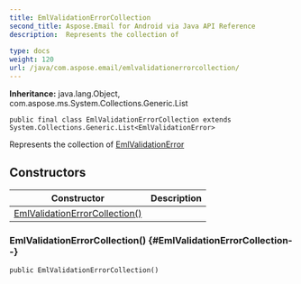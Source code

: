 ```yaml
---
title: EmlValidationErrorCollection
second_title: Aspose.Email for Android via Java API Reference
description:  Represents the collection of 
 
type: docs
weight: 120
url: /java/com.aspose.email/emlvalidationerrorcollection/
---
```

**Inheritance:**
java.lang.Object, com.aspose.ms.System.Collections.Generic.List
```
public final class EmlValidationErrorCollection extends System.Collections.Generic.List<EmlValidationError>
```

Represents the collection of [EmlValidationError](../../com.aspose.email/emlvalidationerror)
## Constructors

| Constructor | Description |
| --- | --- |
| [EmlValidationErrorCollection()](#EmlValidationErrorCollection--) |  |
### EmlValidationErrorCollection() {#EmlValidationErrorCollection--}
```
public EmlValidationErrorCollection()
```



